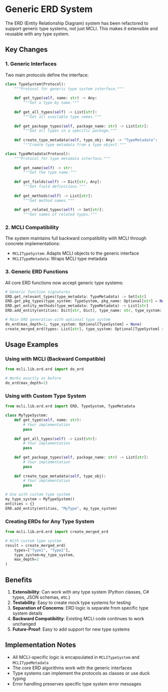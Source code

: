 # Generic ERD System

The ERD (Entity Relationship Diagram) system has been refactored to support generic type systems, not just MCLI. This makes it extensible and reusable with any type system.

## Key Changes

### 1. Generic Interfaces

Two main protocols define the interface:

```python
class TypeSystem(Protocol):
    """Protocol for generic type system interface."""
    
    def get_type(self, name: str) -> Any:
        """Get a type by name."""
        
    def get_all_types(self) -> List[str]:
        """Get all available type names."""
        
    def get_package_types(self, package_name: str) -> List[str]:
        """Get all types in a specific package."""
        
    def create_type_metadata(self, type_obj: Any) -> "TypeMetadata":
        """Create type metadata from a type object."""

class TypeMetadata(Protocol):
    """Protocol for type metadata interface."""
    
    def get_name(self) -> str:
        """Get the type name."""
        
    def get_fields(self) -> Dict[str, Any]:
        """Get field definitions."""
        
    def get_methods(self) -> List[str]:
        """Get method names."""
        
    def get_related_types(self) -> Set[str]:
        """Get names of related types."""
```

### 2. MCLI Compatibility

The system maintains full backward compatibility with MCLI through concrete implementations:

- `MCLITypeSystem`: Adapts MCLI objects to the generic interface
- `MCLITypeMetadata`: Wraps MCLI type metadata

### 3. Generic ERD Functions

All core ERD functions now accept generic type systems:

```python
# Generic function signatures
ERD.get_relevant_types(type_metadata: TypeMetadata) -> Set[str]
ERD.get_pkg_types(type_system: TypeSystem, pkg_name: Optional[str] = None) -> Set[str]
ERD.get_entity_methods(type_metadata: TypeMetadata) -> List[str]
ERD.add_entity(entities: Dict[str, Dict], type_name: str, type_system: TypeSystem)

# Main ERD generation with optional type system
do_erd(max_depth=1, type_system: Optional[TypeSystem] = None)
create_merged_erd(types: List[str], type_system: Optional[TypeSystem] = None, ...)
```

## Usage Examples

### Using with MCLI (Backward Compatible)

```python
from mcli.lib.erd.erd import do_erd

# Works exactly as before
do_erd(max_depth=2)
```

### Using with Custom Type System

```python
from mcli.lib.erd.erd import ERD, TypeSystem, TypeMetadata

class MyTypeSystem:
    def get_type(self, name: str):
        # Your implementation
        pass
    
    def get_all_types(self) -> List[str]:
        # Your implementation
        pass
    
    def get_package_types(self, package_name: str) -> List[str]:
        # Your implementation
        pass
    
    def create_type_metadata(self, type_obj):
        # Your implementation
        pass

# Use with custom type system
my_type_system = MyTypeSystem()
entities = {}
ERD.add_entity(entities, "MyType", my_type_system)
```

### Creating ERDs for Any Type System

```python
from mcli.lib.erd.erd import create_merged_erd

# With custom type system
result = create_merged_erd(
    types=["Type1", "Type2"], 
    type_system=my_type_system,
    max_depth=2
)
```

## Benefits

1. **Extensibility**: Can work with any type system (Python classes, C# types, JSON schemas, etc.)
2. **Testability**: Easy to create mock type systems for testing
3. **Separation of Concerns**: ERD logic is separate from specific type system details
4. **Backward Compatibility**: Existing MCLI code continues to work unchanged
5. **Future-Proof**: Easy to add support for new type systems

## Implementation Notes

- All MCLI-specific logic is encapsulated in `MCLITypeSystem` and `MCLITypeMetadata`
- The core ERD algorithms work with the generic interfaces
- Type systems can implement the protocols as classes or use duck typing
- Error handling preserves specific type system error messages